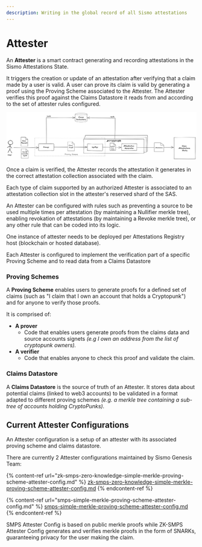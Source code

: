 ```yaml
---
description: Writing in the global record of all Sismo attestations
---
```


# Attester

An **Attester** is a smart contract generating and recording attestations in the Sismo Attestations State.&#x20;

It triggers the creation or update of an attestation after verifying that a claim made by a user is valid. A user can prove its claim is valid by generating a proof using the Proving Scheme associated to the Attester. The Attester verifies this proof against the Claims Datastore it reads from and according to the set of attester rules configured.

![](<../../.gitbook/assets/Sismo Attester.png>)

Once a claim is verified, the Attester records the attestation it generates in the correct attestation collection associated with the claim.

Each type of claim supported by an authorized Attester is associated to an attestation collection slot in the attester's reserved shard of the SAS.

An Attester can be configured with rules such as preventing a source to be used multiple times per attestation (by maintaining a Nullifier merkle tree), enabling revokation of attestations (by maintaining a Revoke merkle tree), or any other rule that can be coded into its logic.

One instance of attester needs to be deployed per Attestations Registry host (blockchain or hosted database).

Each Attester is configured to implement the verification part of a specific Proving Scheme and to read data from a Claims Datastore

### Proving Schemes

A **Proving Scheme** enables users to generate proofs for a defined set of claims (such as "I claim that I own an account that holds a Cryptopunk") and for anyone to verify those proofs.

It is comprised of:

* **A prover**
  * Code that enables users generate proofs from the claims data and source accounts signets _(e.g I own an address from the list of cryptopunk owners)._
* **A verifier**
  * Code that enables anyone to check this proof and validate the claim.

### Claims Datastore

A **Claims Datastore** is the source of truth of an Attester. It stores data about potential claims (linked to web3 accounts) to be validated in a format adapted to different proving schemes _(e.g. a merkle tree containing a sub-tree of accounts holding CryptoPunks)._

## Current Attester Configurations

An Attester configuration is a setup of an attester with its associated proving scheme and claims datastore.

There are currently 2 Attester configurations maintained by Sismo Genesis Team:

{% content-ref url="zk-smps-zero-knowledge-simple-merkle-proving-scheme-attester-config.md" %}
[zk-smps-zero-knowledge-simple-merkle-proving-scheme-attester-config.md](zk-smps-zero-knowledge-simple-merkle-proving-scheme-attester-config.md)
{% endcontent-ref %}

{% content-ref url="smps-simple-merkle-proving-scheme-attester-config.md" %}
[smps-simple-merkle-proving-scheme-attester-config.md](smps-simple-merkle-proving-scheme-attester-config.md)
{% endcontent-ref %}

SMPS Attester Config is based on public merkle proofs while ZK-SMPS Attester Config generates and verifies merkle proofs in the form of SNARKs, guaranteeing privacy for the user making the claim.

